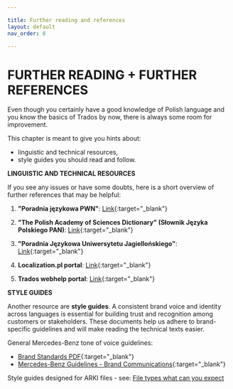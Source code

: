 ```yaml
---

title: Further reading and references
layout: default
nav_order: 8

---
```

FURTHER READING + FURTHER REFERENCES
===============
Even though you certainly have a good knowledge of Polish language and you know the basics of Trados by now, there is always some room for improvement. 

This chapter is meant to give you hints about:

- linguistic and technical resources,
- style guides you should read and follow.

**LINGUISTIC AND TECHNICAL RESOURCES**

If you see any issues or have some doubts, here is a short overview of further references that may be helpful:

1. **"Poradnia językowa PWN"**:
   [Link](https://sjp.pwn.pl/poradnia/){:target="_blank"}

2. **"The Polish Academy of Sciences Dictionary" (Słownik Języka Polskiego PAN)**:
   [Link](http://www.slownik.jezyka.polskiego.pl/){:target="_blank"}

3. **"Poradnia Językowa Uniwersytetu Jagiellońskiego"**:
[Link](http://www.poradniajezykowa.ujd.edu.pl/){:target="_blank"}

4. **Localization.pl portal**:
[Link](https://localization.pl/){:target="_blank"}

5. **Trados webhelp portal**:
[Link](https://www.trados.com/){:target="_blank"}

**STYLE GUIDES**

Another resource are **style guides**. A consistent brand voice and identity across languages is essential for building trust and recognition among customers or stakeholders. These documents help us adhere to brand-specific guidelines and will make reading the technical texts easier.

General Mercedes-Benz tone of voice guidelines: 
* [Brand Standards PDF](https://static1.squarespace.com/static/50749503e4b0fa0ffd4b65f5/t/56142bd2e4b0e26258e39c6c/1444162514216/BrandStandards_08.20.15.pdf){:target="_blank"}
* [Mercedes-Benz Guidelines - Brand Communications](https://www.scribd.com/doc/299303269/Mercedes-Benz-Guidelines-Brand-Communications){:target="_blank"}

Style guides designed for ARKI files - see: [File types what can you expect](File_types_what_can_you_expect.html)
